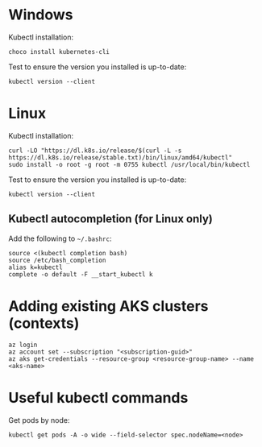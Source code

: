 # Windows

Kubectl installation:

```
choco install kubernetes-cli
```

Test to ensure the version you installed is up-to-date:

```
kubectl version --client
```

# Linux

Kubectl installation:

```
curl -LO "https://dl.k8s.io/release/$(curl -L -s https://dl.k8s.io/release/stable.txt)/bin/linux/amd64/kubectl"
sudo install -o root -g root -m 0755 kubectl /usr/local/bin/kubectl
```

Test to ensure the version you installed is up-to-date:

```
kubectl version --client
```

## Kubectl autocompletion (for Linux only)

Add the following to `~/.bashrc`:

```
source <(kubectl completion bash)
source /etc/bash_completion
alias k=kubectl
complete -o default -F __start_kubectl k
```

# Adding existing AKS clusters (contexts)

```
az login
az account set --subscription "<subscription-guid>"
az aks get-credentials --resource-group <resource-group-name> --name <aks-name>
```

# Useful kubectl commands

Get pods by node:

```
kubectl get pods -A -o wide --field-selector spec.nodeName=<node>
```